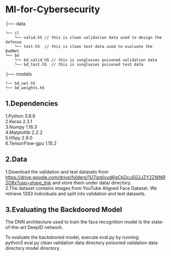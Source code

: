 # Ml-for-Cybersecurity   
├── data 

    └── cl
        └── valid.h5 // this is clean validation data used to design the defense
        └── test.h5  // this is clean test data used to evaluate the BadNet
    └── bd
        └── bd_valid.h5 // this is sunglasses poisoned validation data
        └── bd_test.h5  // this is sunglasses poisoned test data
├── models

    └── bd_net.h5
    └── bd_weights.h5
## 1.Dependencies
  1.Python 3.6.9  
  2.Keras 2.3.1  
  3.Numpy 1.16.3  
  4.Matplotlib 2.2.2   
  5.H5py 2.9.0   
  6.TensorFlow-gpu 1.15.2   
  
## 2.Data   
 1.Download the validation and test datasets from https://drive.google.com/drive/folders/1U7izqIiyud6gCkDcu5G2JZY2ZWNR2O8x?usp=share_link and store them under data/ directory.     
 2.The dataset contains images from YouTube Aligned Face Dataset. We retrieve 1283 individuals and split into validation and test datasets.   
 
 ## 3.Evaluating the Backdoored Model
The DNN architecture used to train the face recognition model is the state-of-the-art DeepID network.     

To evaluate the backdoored model, execute eval.py by running:  
    python3 eval.py clean validation data directory poisoned validation data directory model directory.      

